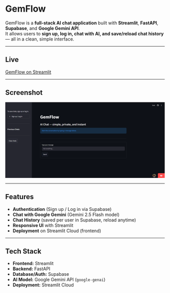 # GemFlow

GemFlow is a **full-stack AI chat application** built with **Streamlit**, **FastAPI**, **Supabase**, and **Google Gemini API**.  
It allows users to **sign up, log in, chat with AI, and save/reload chat history** — all in a clean, simple interface.

---

##  Live
 [GemFlow on Streamlit](https://gemflow.streamlit.app/)

---

## Screenshot
![GemFlow UI](screenshot.png)

---

## Features
-  **Authentication** (Sign up / Log in via Supabase)
-  **Chat with Google Gemini** (Gemini 2.5 Flash model)
-  **Chat History** (saved per user in Supabase, reload anytime)
-  **Responsive UI** with Streamlit
-  **Deployment** on Streamlit Cloud (frontend)

---

## Tech Stack
- **Frontend:** Streamlit
- **Backend:** FastAPI
- **Database/Auth:** Supabase
- **AI Model:** Google Gemini API (`google-genai`)
- **Deployment:** Streamlit Cloud

